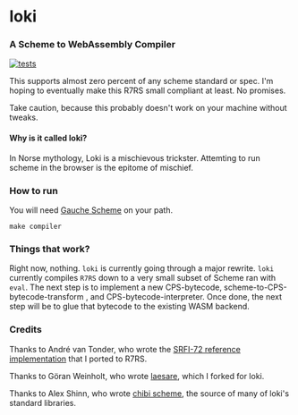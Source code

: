 # loki

### A Scheme to WebAssembly Compiler

<a href="https://github.com/rickbutton/loki/actions?query=workflow%3Atests"><img alt="tests" src="https://github.com/rickbutton/loki/workflows/tests/badge.svg"></a>

This supports almost zero percent of any scheme standard or spec. I'm hoping to eventually make this R7RS small compliant at least. No promises.

Take caution, because this probably doesn't work on your machine without tweaks.

#### Why is it called loki?

In Norse mythology, Loki is a mischievous trickster. Attemting to run scheme in the browser is the epitome of mischief.

### How to run

You will need [Gauche Scheme](https://github.com/shirok/Gauche) on your path.

```
make compiler
```

### Things that work?

Right now, nothing. `loki` is currently going through a major rewrite. `loki` currently compiles `R7RS` down to a very small subset of Scheme ran with `eval`. The next step is to implement a new CPS-bytecode, scheme-to-CPS-bytecode-transform , and CPS-bytecode-interpreter. Once done, the next step will be to glue that bytecode to the existing WASM backend.

### Credits

Thanks to André van Tonder, who wrote the [SRFI-72 reference implementation](https://srfi.schemers.org/srfi-72/srfi-72.html) that I ported to R7RS.

Thanks to Göran Weinholt, who wrote [laesare](https://github.com/weinholt/laesare), which I forked for loki.

Thanks to Alex Shinn, who wrote [chibi scheme](https://github.com/ashinn/chibi-scheme), the source of many of loki's standard libraries.
